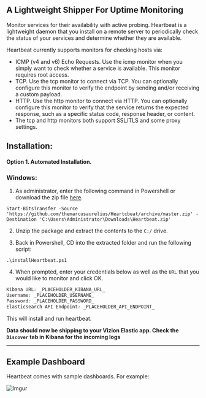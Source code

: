## A Lightweight Shipper For Uptime Monitoring

Monitor services for their availability with active probing. Heartbeat is a lightweight daemon that you install on a remote server to periodically check the status of your services and determine whether they are available.

Heartbeat currently supports monitors for checking hosts via:

- ICMP (v4 and v6) Echo Requests. Use the icmp monitor when you simply want to check whether a service is available. This monitor requires root access.
- TCP. Use the tcp monitor to connect via TCP. You can optionally configure this monitor to verify the endpoint by sending and/or receiving a custom payload.
- HTTP. Use the http monitor to connect via HTTP. You can optionally configure this monitor to verify that the service returns the expected response, such as a specific status code, response header, or content.
- The tcp and http monitors both support SSL/TLS and some proxy settings.

## Installation:


#### <b>Option 1.</b> Automated Installation.

### Windows:

1) As administrator, enter the following command in Powershell or download the zip file [here](https://github.com/themarcusaurelius/Heartbeat/archive/master.zip).

```
Start-BitsTransfer -Source 'https://github.com/themarcusaurelius/Heartcbeat/archive/master.zip' -Destination 'C:\Users\Administrator\Downloads\Heartbeat.zip'
```

2) Unzip the package and extract the contents to the `C:/` drive.

3) Back in Powershell, CD into the extracted folder and run the following script:

```
.\installHeartbeat.ps1
```

4) When prompted, enter your credentials below as well as the ```URL``` that you would like to monitor and click OK.

```css
Kibana URL: _PLACEHOLDER_KIBANA_URL_
Username: _PLACEHOLDER_USERNAME_
Password: _PLACEHOLDER_PASSWORD_
Elasticsearch API Endpoint: _PLACEHOLDER_API_ENDPOINT_
```

This will install and run heartbeat.

**Data should now be shipping to your Vizion Elastic app. Check the ```Discover``` tab in Kibana for the incoming logs**

<hr>

## Example Dashboard

Heartbeat comes with sample dashboards. For example:

![Imgur](https://imgur.com/ppTSCGA.png)


